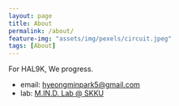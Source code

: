 ```yaml
---
layout: page
title: About
permalink: /about/
feature-img: "assets/img/pexels/circuit.jpeg"
tags: [About]
---
```


For HAL9K, We progress.

- email: [hyeongminpark5@gmail.com](hyeongminpark5@gmail.com)
- lab: [M.IN.D. Lab @ SKKU](http://mind.skku.edu)
